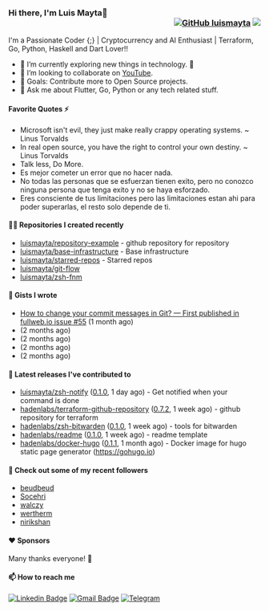 ### Hi there, I'm Luis Mayta👋<div align = 'right'> [![GitHub luismayta](https://img.shields.io/github/followers/luismayta?label=follow&style=social)](https://github.com/luismayta) ![](https://komarev.com/ghpvc/?username=luismayta&color=yellow) </div>

I'm a Passionate Coder {;} | Cryptocurrency and AI Enthusiast | Terraform, Go, Python, Haskell and Dart Lover!!

- 🌱 I’m currently exploring new things in technology. 🤣
- 👯 I’m looking to collaborate on [YouTube](https://youtube.com/slovacus).
- 🥅 Goals: Contribute more to Open Source projects.
- 💬 Ask me about Flutter, Go, Python or any tech related stuff.

#### Favorite Quotes ⚡

- Microsoft isn't evil, they just make really crappy operating systems. ~ Linus Torvalds
- In real open source, you have the right to control your own destiny. ~ Linus Torvalds
- Talk less, Do More.
- Es mejor cometer un error que no hacer nada.
- No todas las personas que se esfuerzan tienen exito, pero no conozco ninguna persona que tenga exito y no se haya esforzado.
- Eres consciente de tus limitaciones pero las limitaciones estan ahi para poder superarlas, el resto solo depende de ti.

#### 👨‍💻 Repositories I created recently

- [luismayta/repository-example](https://github.com/luismayta/repository-example) - github repository for repository
- [luismayta/base-infrastructure](https://github.com/luismayta/base-infrastructure) - Base infrastructure
- [luismayta/starred-repos](https://github.com/luismayta/starred-repos) - Starred repos
- [luismayta/git-flow](https://github.com/luismayta/git-flow)
- [luismayta/zsh-fnm](https://github.com/luismayta/zsh-fnm)

#### 📓 Gists I wrote

- [How to change your commit messages in Git? — First published in fullweb.io issue #55](https://gist.github.com/ee9f83723b18caa34d538144c84f0cc3) (1 month ago)
- [](https://gist.github.com/580d065caebcf7549683c151ce1b450e) (2 months ago)
- [](https://gist.github.com/60f0987cc474c16bbfdd2212833ade2c) (2 months ago)
- [](https://gist.github.com/63eadbab77e835adc93356f01740e1f1) (2 months ago)
- [](https://gist.github.com/1dd993b8a459c789e309eed162e3e73c) (2 months ago)

#### 🚀 Latest releases I've contributed to

- [luismayta/zsh-notify](https://github.com/luismayta/zsh-notify) ([0.1.0](https://github.com/luismayta/zsh-notify/releases/tag/0.1.0), 1 day ago) - Get notified when your command is done
- [hadenlabs/terraform-github-repository](https://github.com/hadenlabs/terraform-github-repository) ([0.7.2](https://github.com/hadenlabs/terraform-github-repository/releases/tag/0.7.2), 1 week ago) - github repository for terraform
- [hadenlabs/zsh-bitwarden](https://github.com/hadenlabs/zsh-bitwarden) ([0.1.0](https://github.com/hadenlabs/zsh-bitwarden/releases/tag/0.1.0), 1 week ago) - tools for bitwarden
- [hadenlabs/readme](https://github.com/hadenlabs/readme) ([0.1.0](https://github.com/hadenlabs/readme/releases/tag/0.1.0), 1 week ago) - readme template
- [hadenlabs/docker-hugo](https://github.com/hadenlabs/docker-hugo) ([0.1.1](https://github.com/hadenlabs/docker-hugo/releases/tag/0.1.1), 1 month ago) - Docker image for hugo static page generator (https://gohugo.io)

#### 👯 Check out some of my recent followers

- [beudbeud](https://github.com/beudbeud)
- [Socehri](https://github.com/Socehri)
- [walczy](https://github.com/walczy)
- [wertherm](https://github.com/wertherm)
- [nirikshan](https://github.com/nirikshan)

#### ❤️ Sponsors

Many thanks everyone! 🙏

#### 📫 How to reach me

[![Linkedin Badge](https://img.shields.io/badge/-luismayta-blue?style=flat-square&logo=Linkedin&logoColor=white&link=https://www.linkedin.com/in/luismayta/)](https://www.linkedin.com/in/luismayta/) [![Gmail Badge](https://img.shields.io/badge/-slovacus@gmail.com-c14438?style=flat-square&logo=Gmail&logoColor=white&link=mailto:slovacus@gmail.com)](mailto:slovacus@gmail.com) [![Telegram](https://img.shields.io/badge/Join%20us%20on-Telegram-blue?style=flat-square&logo=telegram)](https://t.me/luismayta)
